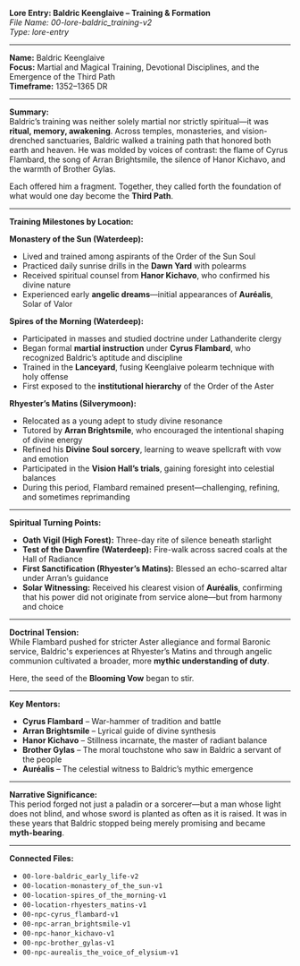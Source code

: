 **Lore Entry: Baldric Keenglaive – Training & Formation**  
*File Name: 00-lore-baldric_training-v2*  
*Type: lore-entry*

---

**Name:** Baldric Keenglaive  
**Focus:** Martial and Magical Training, Devotional Disciplines, and the Emergence of the Third Path  
**Timeframe:** 1352–1365 DR

---

**Summary:**  
Baldric’s training was neither solely martial nor strictly spiritual—it was **ritual, memory, awakening**. Across temples, monasteries, and vision-drenched sanctuaries, Baldric walked a training path that honored both earth and heaven. He was molded by voices of contrast: the flame of Cyrus Flambard, the song of Arran Brightsmile, the silence of Hanor Kichavo, and the warmth of Brother Gylas.

Each offered him a fragment. Together, they called forth the foundation of what would one day become the **Third Path**.

---

**Training Milestones by Location:**  

**Monastery of the Sun (Waterdeep):**  
- Lived and trained among aspirants of the Order of the Sun Soul  
- Practiced daily sunrise drills in the **Dawn Yard** with polearms  
- Received spiritual counsel from **Hanor Kichavo**, who confirmed his divine nature  
- Experienced early **angelic dreams**—initial appearances of **Auréalis**, Solar of Valor

**Spires of the Morning (Waterdeep):**  
- Participated in masses and studied doctrine under Lathanderite clergy  
- Began formal **martial instruction** under **Cyrus Flambard**, who recognized Baldric’s aptitude and discipline  
- Trained in the **Lanceyard**, fusing Keenglaive polearm technique with holy offense  
- First exposed to the **institutional hierarchy** of the Order of the Aster

**Rhyester’s Matins (Silverymoon):**  
- Relocated as a young adept to study divine resonance  
- Tutored by **Arran Brightsmile**, who encouraged the intentional shaping of divine energy  
- Refined his **Divine Soul sorcery**, learning to weave spellcraft with vow and emotion  
- Participated in the **Vision Hall’s trials**, gaining foresight into celestial balances  
- During this period, Flambard remained present—challenging, refining, and sometimes reprimanding

---

**Spiritual Turning Points:**  
- **Oath Vigil (High Forest):** Three-day rite of silence beneath starlight  
- **Test of the Dawnfire (Waterdeep):** Fire-walk across sacred coals at the Hall of Radiance  
- **First Sanctification (Rhyester’s Matins):** Blessed an echo-scarred altar under Arran’s guidance  
- **Solar Witnessing:** Received his clearest vision of **Auréalis**, confirming that his power did not originate from service alone—but from harmony and choice

---

**Doctrinal Tension:**  
While Flambard pushed for stricter Aster allegiance and formal Baronic service, Baldric's experiences at Rhyester’s Matins and through angelic communion cultivated a broader, more **mythic understanding of duty**.

Here, the seed of the **Blooming Vow** began to stir.

---

**Key Mentors:**  
- **Cyrus Flambard** – War-hammer of tradition and battle  
- **Arran Brightsmile** – Lyrical guide of divine synthesis  
- **Hanor Kichavo** – Stillness incarnate, the master of radiant balance  
- **Brother Gylas** – The moral touchstone who saw in Baldric a servant of the people  
- **Auréalis** – The celestial witness to Baldric’s mythic emergence

---

**Narrative Significance:**  
This period forged not just a paladin or a sorcerer—but a man whose light does not blind, and whose sword is planted as often as it is raised. It was in these years that Baldric stopped being merely promising and became **myth-bearing**.

---

**Connected Files:**  
- `00-lore-baldric_early_life-v2`  
- `00-location-monastery_of_the_sun-v1`  
- `00-location-spires_of_the_morning-v1`  
- `00-location-rhyesters_matins-v1`  
- `00-npc-cyrus_flambard-v1`  
- `00-npc-arran_brightsmile-v1`  
- `00-npc-hanor_kichavo-v1`  
- `00-npc-brother_gylas-v1`  
- `00-npc-aurealis_the_voice_of_elysium-v1`